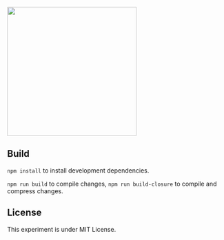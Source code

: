 <a href="https://sciecode.github.io/Sheen"><img src="https://raw.githubusercontent.com/sciecode/sciecode.github.io/master/assets/images/sheen.jpg" width="300" height="300"/></a>

## Build

`npm install` to install development dependencies.

`npm run build` to compile changes, `npm run build-closure` to compile and compress changes.

## License
This experiment is under MIT License.
